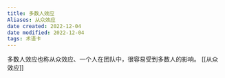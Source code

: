 ```yaml
---
title: 多数人效应
Aliases: 从众效应
date created: 2022-12-04
date modified: 2022-12-04
tags: 术语卡
---
```

  多数人效应也称从众效应、一个人在团队中，很容易受到多数人的影响。
[[从众效应]]